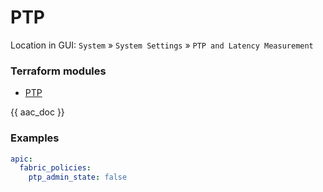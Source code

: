 # PTP

Location in GUI:
`System` » `System Settings` » `PTP and Latency Measurement`

### Terraform modules

* [PTP](https://registry.terraform.io/modules/netascode/ptp/aci/latest)

{{ aac_doc }}

### Examples

```yaml
apic:
  fabric_policies:
    ptp_admin_state: false
```
